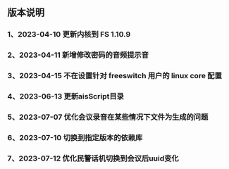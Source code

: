 
## 版本说明


### 1、2023-04-10 更新内核到 FS 1.10.9

### 2、2023-04-11 新增修改密码的音频提示音

### 3、2023-04-15 不在设置针对 freeswitch 用户的 linux core 配置

### 4、2023-06-13 更新aisScript目录

### 5、2023-07-07 优化会议录音在某些情况下文件为生成的问题

### 6、2023-07-10 切换到指定版本的依赖库

### 7、2023-07-12 优化民警话机切换到会议后uuid变化
